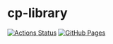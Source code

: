 # cp-library
[![Actions Status](https://github.com/Hoshinonono/cp-library/workflows/verify/badge.svg)](https://github.com/Hoshinonono/cp-library/actions)
[![GitHub Pages](https://img.shields.io/static/v1?label=GitHub+Pages&message=+&color=brightgreen&logo=github)](https://Hoshinonono.github.io/cp-library/) 
